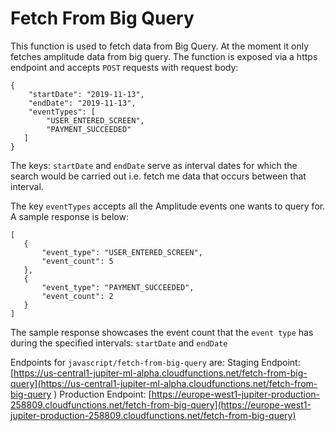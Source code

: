 # Fetch From Big Query

This function is used to fetch data from Big Query. At the moment it only fetches amplitude data from big query.
The function is exposed via a https endpoint and accepts `POST` requests with request body:

```
{
    "startDate": "2019-11-13",
    "endDate": "2019-11-13",
    "eventTypes": [
        "USER_ENTERED_SCREEN",
        "PAYMENT_SUCCEEDED"
   ]
}
```

The keys: `startDate` and `endDate` serve as interval dates for which the search would be carried out
i.e. fetch me data that occurs between that interval.

The key `eventTypes` accepts all the Amplitude events one wants to query for. 
A sample response is below:

 ```
[
    {
        "event_type": "USER_ENTERED_SCREEN",
        "event_count": 5
    },
    {
        "event_type": "PAYMENT_SUCCEEDED",
        "event_count": 2
    }
]

```

The sample response showcases the event count that the `event type` has during the specified intervals: 
`startDate` and `endDate`


Endpoints for `javascript/fetch-from-big-query` are:
Staging Endpoint: [https://us-central1-jupiter-ml-alpha.cloudfunctions.net/fetch-from-big-query](https://us-central1-jupiter-ml-alpha.cloudfunctions.net/fetch-from-big-query )
Production Endpoint:  [https://europe-west1-jupiter-production-258809.cloudfunctions.net/fetch-from-big-query](https://europe-west1-jupiter-production-258809.cloudfunctions.net/fetch-from-big-query)
